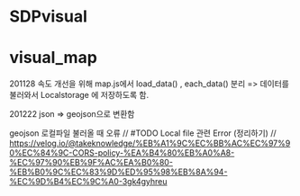# SDPvisual
# visual_map


201128 
속도 개선을 위해 map.js에서 load_data() , each_data() 분리
=> 데이터를 불러와서 Localstorage 에 저장하도록 함.


201222
json => geojson으로 변환함

geojson 로컬파일 불러올 때 오류
    // #TODO Local file 관련 Error (정리하기)
    // https://velog.io/@takeknowledge/%EB%A1%9C%EC%BB%AC%EC%97%90%EC%84%9C-CORS-policy-%EA%B4%80%EB%A0%A8-%EC%97%90%EB%9F%AC%EA%B0%80-%EB%B0%9C%EC%83%9D%ED%95%98%EB%8A%94-%EC%9D%B4%EC%9C%A0-3gk4gyhreu
    